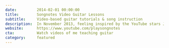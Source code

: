 ```yaml
---
date:         2014-02-01 00:00:00
title:        Songnotes Video Guitar Lessons
subtitle:     Video-based guitar tutorials & song instruction
description:  In November 2013, feeling inspired by the YouTube stars Justin Sandercoe and Marty Schwartz, I began creating high quality video lessons to accompany and enrich the content my Songnotes website. I've created over 30 lessons so far, with 10k subscribers and over 1 million total views across all videos. As of late 2016, I've been adding a few new lessons each month.
website:      https://www.youtube.com/playsongnotes
cta:          Watch videos of me teaching guitar
category:     featured
---
```

